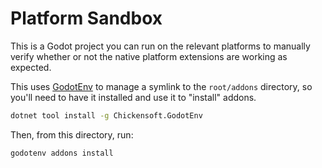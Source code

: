 # Platform Sandbox

This is a Godot project you can run on the relevant platforms to manually verify whether or not the native platform extensions are working as expected.

This uses [GodotEnv](https://github.com/chickensoft-games/GodotEnv) to manage a symlink to the `root/addons` directory, so you'll need to have it installed and use it to "install" addons.

```sh
dotnet tool install -g Chickensoft.GodotEnv
```

Then, from this directory, run:

```sh
godotenv addons install
```
